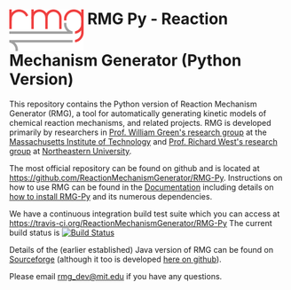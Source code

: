 # <img align="top" src="https://raw.githubusercontent.com/ReactionMechanismGenerator/RMG-Py/master/documentation/source/_static/rmg-logo-small.png"> RMG Py - Reaction Mechanism Generator (Python Version) 

This repository contains the Python version of Reaction Mechanism Generator 
(RMG), a tool for automatically generating kinetic models of chemical reaction
mechanisms, and related projects. RMG is developed primarily by researchers in 
[Prof. William Green's research group](http://web.mit.edu/greengp/) at the 
[Massachusetts Institute of Technology](http://web.mit.edu/) 
and [Prof. Richard West's research group](http://www.northeastern.edu/comocheng/) at 
[Northeastern University](http://www.northeastern.edu/). 

The most official repository can be found on github and is located at https://github.com/ReactionMechanismGenerator/RMG-Py.
Instructions on how to use RMG can be found in the [Documentation](http://ReactionMechanismGenerator.github.io/RMG-Py/) including
details on [how to install RMG-Py](http://ReactionMechanismGenerator.github.com/RMG-Py/users/rmg/installation/index.html)
and its numerous dependencies.

We have a continuous integration build test suite 
which you can access at https://travis-ci.org/ReactionMechanismGenerator/RMG-Py
The current build status is
[![Build Status](https://travis-ci.org/ReactionMechanismGenerator/RMG-Py.svg?branch=master)](https://travis-ci.org/ReactionMechanismGenerator/RMG-Py)

Details of the (earlier established) Java version of RMG can be found
on [Sourceforge](http://rmg.sourceforge.net/) (although it too is 
developed [here on github](https://github.com/ReactionMechanismGenerator/RMG-Java/)). 

Please email [rmg_dev@mit.edu](mailto:rmg_dev@mit.edu) if you have any questions.

